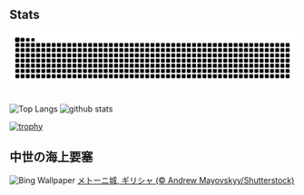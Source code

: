 ## Stats
<picture>
  <source media="(prefers-color-scheme: dark)" srcset="https://raw.githubusercontent.com/ba230t/ba230t/output/github-contribution-grid-snake-dark.svg">
  <source media="(prefers-color-scheme: light)" srcset="https://raw.githubusercontent.com/ba230t/ba230t/output/github-contribution-grid-snake.svg">
  <img alt="github contribution grid snake animation" src="https://raw.githubusercontent.com/ba230t/ba230t/output/github-contribution-grid-snake.svg">
</picture>

<p align="left">
  <img alt="Top Langs" height="150px" src="https://github-readme-stats.vercel.app/api/top-langs/?username=ba230t&layout=compact&theme=transparent" />
  <img alt="github stats" height="150px" src="https://github-readme-stats.vercel.app/api?username=ba230t&theme=transparent" />
</p>

[![trophy](https://github-profile-trophy.vercel.app/?username=ba230t&theme=transparent&column=7)](https://github.com/ryo-ma/github-profile-trophy)


<!-- Bing Wallpaper Start -->
## 中世の海上要塞
![Bing Wallpaper](https://www.bing.com/th?id=OHR.MethoniCastle_JA-JP3234736349_1920x1080.jpg&rf=LaDigue_1920x1080.jpg&pid=hp)
[メトーニ城, ギリシャ (© Andrew Mayovskyy/Shutterstock)](https://www.bing.com/search?q=%E3%83%A1%E3%83%88%E3%83%BC%E3%83%8B%E5%9F%8E&form=hpcapt&filters=HpDate%3a%2220240722_1500%22)
<!-- Bing Wallpaper End -->
